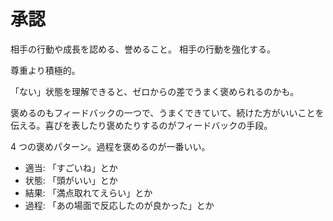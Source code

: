 # 承認

相手の行動や成長を認める、誉めること。
相手の行動を強化する。

尊重より積極的。

「ない」状態を理解できると、ゼロからの差でうまく褒められるのかも。

褒めるのもフィードバックの一つで、うまくできていて、続けた方がいいことを伝える。喜びを表したり褒めたりするのがフィードバックの手段。

4 つの褒めパターン。過程を褒めるのが一番いい。

-   適当: 「すごいね」とか
-   状態: 「頭がいい」とか
-   結果: 「満点取れてえらい」とか
-   過程: 「あの場面で反応したのが良かった」とか
